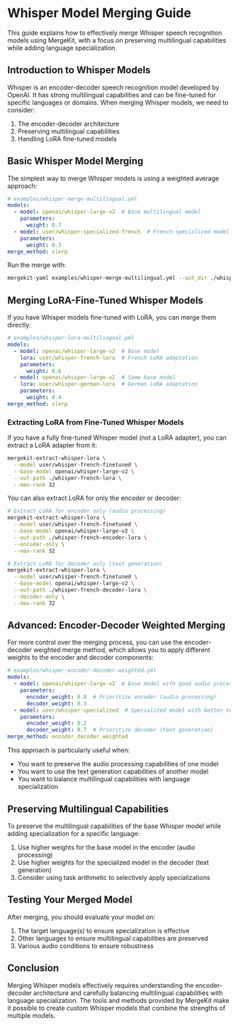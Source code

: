 # Whisper Model Merging Guide

This guide explains how to effectively merge Whisper speech recognition models using MergeKit, with a focus on preserving multilingual capabilities while adding language specialization.

## Introduction to Whisper Models

Whisper is an encoder-decoder speech recognition model developed by OpenAI. It has strong multilingual capabilities and can be fine-tuned for specific languages or domains. When merging Whisper models, we need to consider:

1. The encoder-decoder architecture
2. Preserving multilingual capabilities
3. Handling LoRA fine-tuned models

## Basic Whisper Model Merging

The simplest way to merge Whisper models is using a weighted average approach:

```yaml
# examples/whisper-merge-multilingual.yml
models:
  - model: openai/whisper-large-v2  # Base multilingual model
    parameters:
      weight: 0.7
  - model: user/whisper-specialized-french  # French-specialized model
    parameters:
      weight: 0.3
merge_method: slerp
```

Run the merge with:

```bash
mergekit-yaml examples/whisper-merge-multilingual.yml --out_dir ./whisper-merged
```

## Merging LoRA-Fine-Tuned Whisper Models

If you have Whisper models fine-tuned with LoRA, you can merge them directly:

```yaml
# examples/whisper-lora-multilingual.yml
models:
  - model: openai/whisper-large-v2  # Base model
    lora: user/whisper-french-lora  # French LoRA adaptation
    parameters:
      weight: 0.6
  - model: openai/whisper-large-v2  # Same base model
    lora: user/whisper-german-lora  # German LoRA adaptation  
    parameters:
      weight: 0.4
merge_method: slerp
```

### Extracting LoRA from Fine-Tuned Whisper Models

If you have a fully fine-tuned Whisper model (not a LoRA adapter), you can extract a LoRA adapter from it:

```bash
mergekit-extract-whisper-lora \
  --model user/whisper-french-finetuned \
  --base-model openai/whisper-large-v2 \
  --out-path ./whisper-french-lora \
  --max-rank 32
```

You can also extract LoRA for only the encoder or decoder:

```bash
# Extract LoRA for encoder only (audio processing)
mergekit-extract-whisper-lora \
  --model user/whisper-french-finetuned \
  --base-model openai/whisper-large-v2 \
  --out-path ./whisper-french-encoder-lora \
  --encoder-only \
  --max-rank 32

# Extract LoRA for decoder only (text generation)
mergekit-extract-whisper-lora \
  --model user/whisper-french-finetuned \
  --base-model openai/whisper-large-v2 \
  --out-path ./whisper-french-decoder-lora \
  --decoder-only \
  --max-rank 32
```

## Advanced: Encoder-Decoder Weighted Merging

For more control over the merging process, you can use the encoder-decoder weighted merge method, which allows you to apply different weights to the encoder and decoder components:

```yaml
# examples/whisper-encoder-decoder-weighted.yml
models:
  - model: openai/whisper-large-v2  # Base model with good audio processing
    parameters:
      encoder_weight: 0.8  # Prioritize encoder (audio processing)
      decoder_weight: 0.3
  - model: user/whisper-specialized  # Specialized model with better text generation
    parameters:
      encoder_weight: 0.2
      decoder_weight: 0.7  # Prioritize decoder (text generation)
merge_method: encoder_decoder_weighted
```

This approach is particularly useful when:
- You want to preserve the audio processing capabilities of one model
- You want to use the text generation capabilities of another model
- You want to balance multilingual capabilities with language specialization

## Preserving Multilingual Capabilities

To preserve the multilingual capabilities of the base Whisper model while adding specialization for a specific language:

1. Use higher weights for the base model in the encoder (audio processing)
2. Use higher weights for the specialized model in the decoder (text generation)
3. Consider using task arithmetic to selectively apply specializations

## Testing Your Merged Model

After merging, you should evaluate your model on:

1. The target language(s) to ensure specialization is effective
2. Other languages to ensure multilingual capabilities are preserved
3. Various audio conditions to ensure robustness

## Conclusion

Merging Whisper models effectively requires understanding the encoder-decoder architecture and carefully balancing multilingual capabilities with language specialization. The tools and methods provided by MergeKit make it possible to create custom Whisper models that combine the strengths of multiple models. 
